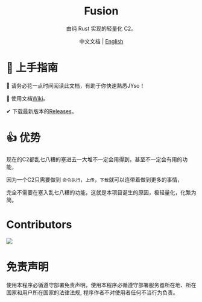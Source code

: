 <h1 align="center"> Fusion </h1>

<p align="center"> 由纯 Rust 实现的轻量化 C2。 </p>

<p align="center"> 中文文档 | <a href="README.en.md">English</a> </p>

# 🚀 上手指南

📢 请务必花一点时间阅读此文档，有助于你快速熟悉JYso！

🧐 使用文档[Wiki](https://github.com/Qi4l-Labs/Fusion/wiki)。

✔ 下载最新版本的[Releases](https://github.com/Qi4l-Labs/Fusion/releases)。

# 👍 优势

现在的C2都乱七八糟的塞进去一大堆不一定会用得到，甚至不一定会有用的功能，

因为一个C2只需要做到 `命令执行`，`上传`，`下载`就可以连带着做到更多的事情，

完全不需要在塞入乱七八糟的功能，这就是本项目诞生的原因，极轻量化，化繁为简。

# Contributors

<a href="https://github.com/Qi4l-Labs/Fusion/graphs/contributors">
  <img src="https://contrib.rocks/image?repo=Qi4l-Labs/Fusion"/>
</a>

# 免责声明

使用本程序必循遵守部署免责声明，使用本程序必循遵守部署服务器所在地、所在国家和用户所在国家的法律法规, 程序作者不对使用者任何不当行为负责。
